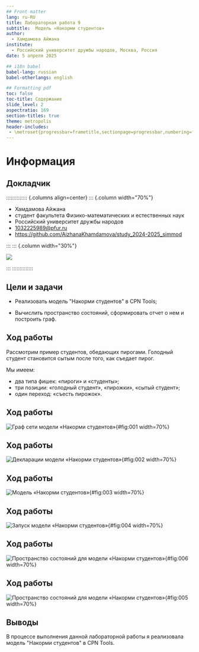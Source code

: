 ```yaml
---
## Front matter
lang: ru-RU
title: Лабораторная работа 9
subtitle:  Модель «Накорми студентов»
author:
  - Хамдамова Айжана
institute:
  - Российский университет дружбы народов, Москва, Россия
date: 5 апреля 2025

## i18n babel
babel-lang: russian
babel-otherlangs: english

## Formatting pdf
toc: false
toc-title: Содержание
slide_level: 2
aspectratio: 169
section-titles: true
theme: metropolis
header-includes:
 - \metroset{progressbar=frametitle,sectionpage=progressbar,numbering=fraction}
---
```


# Информация

## Докладчик

:::::::::::::: {.columns align=center}
::: {.column width="70%"}

  * Хамдамова Айжана 
  * студент факультета Физико-математических и естественных наук
  * Российский университет дружбы народов
  * [1032225989@pfur.ru](mailto:1032225989@pfur.ru)
  * <https://github.com/AizhanaKhamdamova/study_2024-2025_simmod>

:::
::: {.column width="30%"}

![](./image/my_photo.jpg)

:::
::::::::::::::


## Цели и задачи

- Реализовать модель "Накорми студентов" в CPN Tools;

- Вычислить пространство состояний, сформировать отчет о нем и построить граф.

## Ход работы 

Рассмотрим пример студентов, обедающих пирогами. Голодный студент становится сытым после того, как съедает пирог.

Мы имеем:
- два типа фишек: «пироги» и «студенты»;
- три позиции: «голодный студент», «пирожки», «сытый студент»;
- один переход: «съесть пирожок».

## Ход работы 

![Граф сети модели «Накорми студентов»](image/l1.png){#fig:001 width=70%}

## Ход работы 

![Декларации модели «Накорми студентов»](image/l2.png){#fig:002 width=70%}

## Ход работы

![Модель «Накорми студентов»](image/l3.png){#fig:003 width=70%}

## Ход работы

![Запуск модели «Накорми студентов»](image/l4.png){#fig:004 width=70%}


## Ход работы

![Пространство состояний для модели «Накорми студентов»](image/l5.png){#fig:006 width=70%}


## Ход работы

![Пространство состояний для модели «Накорми студентов»](image/l6.png){#fig:005 width=70%}



## Выводы

В процессе выполнения данной лабораторной работы я реализовала модель "Накорми студентов" в CPN Tools.
